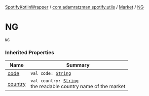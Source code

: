 [SpotifyKotlinWrapper](../../index.md) / [com.adamratzman.spotify.utils](../index.md) / [Market](index.md) / [NG](./-n-g.md)

# NG

`NG`

### Inherited Properties

| Name | Summary |
|---|---|
| [code](code.md) | `val code: `[`String`](https://kotlinlang.org/api/latest/jvm/stdlib/kotlin/-string/index.html) |
| [country](country.md) | `val country: `[`String`](https://kotlinlang.org/api/latest/jvm/stdlib/kotlin/-string/index.html)<br>the readable country name of the market |
